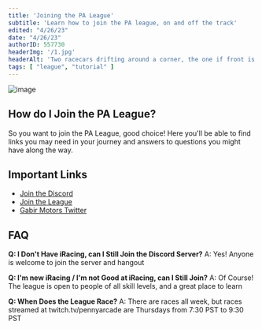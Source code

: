 ```yaml
---
title: 'Joining the PA League'
subtitle: 'Learn how to join the PA league, on and off the track'
edited: "4/26/23"
date: "4/26/23"
authorID: 557730
headerImg: '/1.jpg'
headerAlt: 'Two racecars drifting around a corner, the one if front is running a PA League livery'
tags: [ "league", "tutorial" ]
---
```


![image](https://i.gabirmotors.com/assets/league/pa_league_horizontal.png)

## How do I Join the PA League?

So you want to join the PA League, good choice! Here you'll be able to find links you may need in your journey and answers to questions you might have along the way.

## Important Links

- [Join the Discord](https://discord.gabirmotors.com)
- [Join the League](https://members.iracing.com/membersite/member/LeagueView.do?league=4778)
- [Gabir Motors Twitter](https://twitter.com/GabirMotors)

## FAQ

**Q: I Don't Have iRacing, can I Still Join the Discord Server?**
A: Yes! Anyone is welcome to join the server and hangout


**Q: I'm new iRacing / I'm not Good at iRacing, can I Still Join?**
A: Of Course! The league is open to people of all skill levels, and a great place to learn


**Q: When Does the League Race?**
A: There are races all week, but races streamed at twitch.tv/pennyarcade are Thursdays from 7:30 PST to 9:30 PST